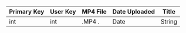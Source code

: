 | Primary Key  | User Key | MP4 File      | Date Uploaded |  Title |
| ------------ | -------- | ------------- | ------------- | ------ | 
| int          | int      | .MP4 .        | Date          | String |
